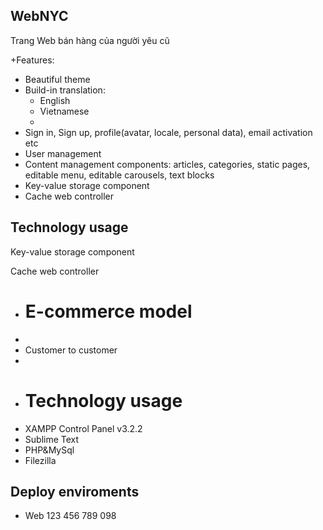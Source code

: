 ## WebNYC
 Trang Web bán hàng của người yêu cũ
 
+Features:
+  Beautiful theme
+  Build-in translation:
    <ul>
    <li>English</li>
    <li>Vietnamese<li>
    </ul>
+  Sign in, Sign up, profile(avatar, locale, personal data), email activation etc
+  User management
+  Content management components: articles, categories, static pages, editable menu, editable carousels, text blocks
+  Key-value storage component
+  Cache web controller
## Technology usage
 Key-value storage component
   
   Cache web controller 
+  # E-commerce model
+  
+  Customer to customer
+  
+  # Technology usage
+   XAMPP Control Panel v3.2.2
+   Sublime Text
+   PHP&MySql
+   Filezilla
## Deploy enviroments
    
-   Web
123
456
789
098
